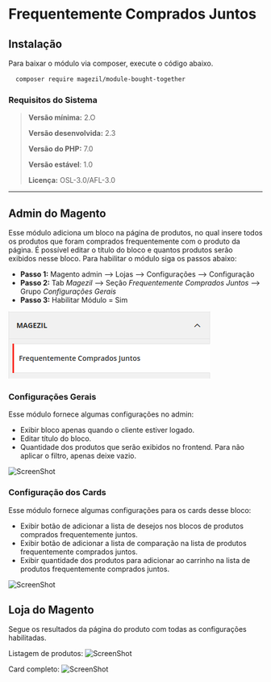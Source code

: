 # Frequentemente Comprados Juntos

## Instalação

Para baixar o módulo via composer, execute o código abaixo.

```sh
  composer require magezil/module-bought-together
```

### Requisitos do Sistema

> **Versão mínima:** 2.O
>
> **Versão desenvolvida:** 2.3
> 
> **Versão do PHP:** 7.0
> 
> **Versão estável**: 1.0
> 
> **Licença:** OSL-3.0/AFL-3.0

---

## Admin do Magento

Esse módulo adiciona um bloco na página de produtos, no qual insere todos os produtos que foram comprados frequentemente com o produto da página. É possível editar o título do bloco e quantos produtos serão exibidos nesse bloco. Para habilitar o módulo siga os passos abaixo:
  - **Passo 1:** Magento admin --> Lojas --> Configurações --> Configuração
  - **Passo 2:** Tab _Magezil_ --> Seção _Frequentemente Comprados Juntos_ --> Grupo _Configurações Gerais_
  - **Passo 3:** Habilitar Módulo = Sim

![ScreenShot](https://github.com/santanaluc94/Magezil_BoughtTogether/blob/master/Readme/magezil-modulo.jpg)

### Configurações Gerais

Esse módulo fornece algumas configurações no admin:
  - Exibir bloco apenas quando o cliente estiver logado.
  - Editar título do bloco.
  - Quantidade dos produtos que serão exibidos no frontend. Para não aplicar o filtro, apenas deixe vazio.

![ScreenShot](https://github.com/santanaluc94/Magezil_BoughtTogether/blob/master/Readme/configuracoes-gerais.jpg)

### Configuração dos Cards

Esse módulo fornece algumas configurações para os cards desse bloco:
  - Exibir botão de adicionar a lista de desejos nos blocos de produtos comprados frequentemente juntos.
  - Exibir botão de adicionar a lista de comparação na lista de produtos frequentemente comprados juntos.
  - Exibir quantidade dos produtos para adicionar ao carrinho na lista de produtos frequentemente comprados juntos.

![ScreenShot](https://github.com/santanaluc94/Magezil_BoughtTogether/blob/master/Readme/configuracao-card.jpg)

## Loja do Magento

Segue os resultados da página do produto com todas as configurações habilitadas.

Listagem de produtos:
![ScreenShot](https://github.com/santanaluc94/Magezil_BoughtTogether/blob/master/Readme/listagem-produtos.jpg)

Card completo:
![ScreenShot](https://github.com/santanaluc94/Magezil_BoughtTogether/blob/master/Readme/card-produto.jpg)

